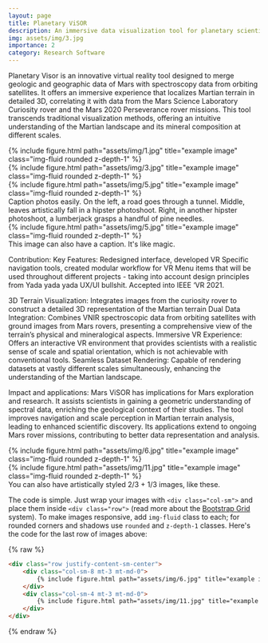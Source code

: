 ```yaml
---
layout: page
title: Planetary ViSOR
description: An immersive data visualization tool for planetary scientists to compare heterogenous datasets
img: assets/img/3.jpg
importance: 2
category: Research Software 
---
```


Planetary Visor is an innovative virtual reality tool designed to merge geologic and geographic data of Mars with spectroscopy data from orbiting satellites. It offers an immersive experience that localizes Martian terrain in detailed 3D, correlating it with data from the Mars Science Laboratory Curiosity rover and the Mars 2020 Perseverance rover missions. This tool transcends traditional visualization methods, offering an intuitive understanding of the Martian landscape and its mineral composition at different scales. 


<div class="row">
    <div class="col-sm mt-3 mt-md-0">
        {% include figure.html path="assets/img/1.jpg" title="example image" class="img-fluid rounded z-depth-1" %}
    </div>
    <div class="col-sm mt-3 mt-md-0">
        {% include figure.html path="assets/img/3.jpg" title="example image" class="img-fluid rounded z-depth-1" %}
    </div>
    <div class="col-sm mt-3 mt-md-0">
        {% include figure.html path="assets/img/5.jpg" title="example image" class="img-fluid rounded z-depth-1" %}
    </div>
</div>
<div class="caption">
    Caption photos easily. On the left, a road goes through a tunnel. Middle, leaves artistically fall in a hipster photoshoot. Right, in another hipster photoshoot, a lumberjack grasps a handful of pine needles.
</div>
<div class="row">
    <div class="col-sm mt-3 mt-md-0">
        {% include figure.html path="assets/img/5.jpg" title="example image" class="img-fluid rounded z-depth-1" %}
    </div>
</div>
<div class="caption">
    This image can also have a caption. It's like magic.
</div>

Contribution: 
Key Features: 
Redesigned interface, developed VR Specific navigation tools, created modular workflow for VR Menu items that will be used throughout different projects - taking into account design principles from Yada yada yada UX/UI bullshit. Accepted into IEEE ‘VR 2021. 

3D Terrain Visualization: Integrates images from the curiosity rover to construct a detailed 3D representation of the Martian terrain 
Dual Data Integration: Combines VNIR spectroscopic data from orbiting satellites with ground images from Mars rovers, presenting a comprehensive view of the terrain’s physical and mineralogical aspects. 
Immersive VR Experience: Offers an interactive VR environment that provides scientists with a realistic sense of scale and spatial orientation, which is not achievable with conventional tools.
Seamless Dataset Rendering: Capable of rendering datasets at vastly different scales simultaneously, enhancing the understanding of the Martian landscape. 

Impact and applications: 
Mars ViSOR has implications for Mars exploration and research. It assists scientists in gaining a geometric understanding of spectral data, enriching the geological context of their studies. The tool improves navigation and scale perception in Martian terrain analysis, leading to enhanced scientific discovery. Its applications extend to ongoing Mars rover missions, contributing to better data representation and analysis. 


<div class="row justify-content-sm-center">
    <div class="col-sm-8 mt-3 mt-md-0">
        {% include figure.html path="assets/img/6.jpg" title="example image" class="img-fluid rounded z-depth-1" %}
    </div>
    <div class="col-sm-4 mt-3 mt-md-0">
        {% include figure.html path="assets/img/11.jpg" title="example image" class="img-fluid rounded z-depth-1" %}
    </div>
</div>
<div class="caption">
    You can also have artistically styled 2/3 + 1/3 images, like these.
</div>


The code is simple.
Just wrap your images with `<div class="col-sm">` and place them inside `<div class="row">` (read more about the <a href="https://getbootstrap.com/docs/4.4/layout/grid/">Bootstrap Grid</a> system).
To make images responsive, add `img-fluid` class to each; for rounded corners and shadows use `rounded` and `z-depth-1` classes.
Here's the code for the last row of images above:

{% raw %}
```html
<div class="row justify-content-sm-center">
    <div class="col-sm-8 mt-3 mt-md-0">
        {% include figure.html path="assets/img/6.jpg" title="example image" class="img-fluid rounded z-depth-1" %}
    </div>
    <div class="col-sm-4 mt-3 mt-md-0">
        {% include figure.html path="assets/img/11.jpg" title="example image" class="img-fluid rounded z-depth-1" %}
    </div>
</div>
```
{% endraw %}
